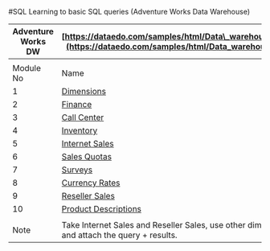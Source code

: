 #SQL
Learning to basic SQL queries (Adventure Works Data Warehouse)

| Adventure Works DW | [https://dataedo.com/samples/html/Data\_warehouse/doc/AdventureWorksDW\_4/modules/Dimensions\_97/module.html](https://dataedo.com/samples/html/Data_warehouse/doc/AdventureWorksDW_4/modules/Dimensions_97/module.html) |
| ------------------ | ----------------------------------------------------------------------------------------------------------------------------------------------------------------------------------------------------------------------- |
|                    |                                                                                                                                                                                                                         |
| Module No          | Name                                                                                                                                                                                                                    |
| 1                  | [Dimensions](https://dataedo.com/samples/html/Data_warehouse/doc/AdventureWorksDW_4/modules/Dimensions_97/module.html)                                                                                                  |
| 2                  | [Finance](https://dataedo.com/samples/html/Data_warehouse/doc/AdventureWorksDW_4/modules/Finance_98/module.html)                                                                                                        |
| 3                  | [Call Center](https://dataedo.com/samples/html/Data_warehouse/doc/AdventureWorksDW_4/modules/Call_Center_99/module.html)                                                                                                |
| 4                  | [Inventory](https://dataedo.com/samples/html/Data_warehouse/doc/AdventureWorksDW_4/modules/Inventory_100/module.html)                                                                                                   |
| 5                  | [Internet Sales](https://dataedo.com/samples/html/Data_warehouse/doc/AdventureWorksDW_4/modules/Internet_Sales_101/module.html)                                                                                         |
| 6                  | [Sales Quotas](https://dataedo.com/samples/html/Data_warehouse/doc/AdventureWorksDW_4/modules/Sales_Quotas_102/module.html)                                                                                             |
| 7                  | [Surveys](https://dataedo.com/samples/html/Data_warehouse/doc/AdventureWorksDW_4/modules/Surveys_103/module.html)                                                                                                       |
| 8                  | [Currency Rates](https://dataedo.com/samples/html/Data_warehouse/doc/AdventureWorksDW_4/modules/Currency_Rates_104/module.html)                                                                                         |
| 9                  | [Reseller Sales](https://dataedo.com/samples/html/Data_warehouse/doc/AdventureWorksDW_4/modules/Reseller_Sales_105/module.html)                                                                                         |
| 10                 | [Product Descriptions](https://dataedo.com/samples/html/Data_warehouse/doc/AdventureWorksDW_4/modules/Product_Descriptions_106/module.html)                                                                             |
|                    |                                                                                                                                                                                                                         |
| Note          | Take Internet Sales and Reseller Sales, use other dimensions which ever is needed. Go to Activities sheet and do the activity and attach the query + results.                 